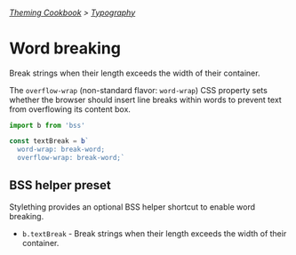 ###### [Theming Cookbook](../index.md)  >  [Typography](./index.md)

# Word breaking

Break strings when their length exceeds the width of their container.

The `overflow-wrap` (non-standard flavor: `word-wrap`) CSS property sets whether the browser should insert line breaks within words to prevent text from overflowing its content box.

```js
import b from 'bss'

const textBreak = b`
  word-wrap: break-word;
  overflow-wrap: break-word;`
```

## BSS helper preset

Stylething provides an optional BSS helper shortcut to enable word breaking.

- `b.textBreak` -  Break strings when their length exceeds the width of their container.

<!-- ```postcss
/**
 * Word breaking
 *
 * Break strings when their length exceeds the width of their container.
 */

.u-textBreak {
  word-wrap: break-word !important;
}
``` -->